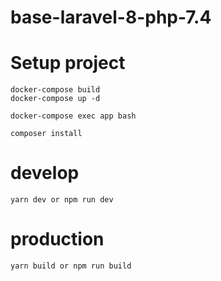 # base-laravel-8-php-7.4

# Setup project
```
docker-compose build
docker-compose up -d

docker-compose exec app bash

composer install
```

# develop 

```
yarn dev or npm run dev
```

# production

```
yarn build or npm run build
```